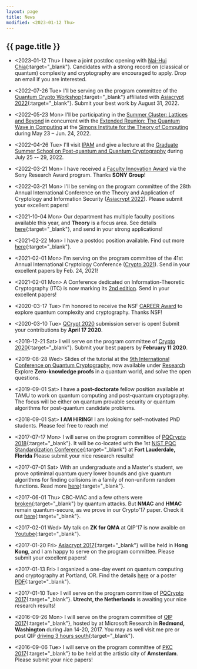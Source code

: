 ```yaml
---
layout: page
title: News
modified: <2023-01-12 Thu>
---
```

## {{ page.title }}

* <2023-01-12 Thu> I have a joint postdoc opening with [Nai-Hui
  Chia](https://sites.google.com/view/naihuichia){:target="_blank"}. Candidates
  with a strong record on (classical or quantum) complexity and
  cryptography are encouraged to apply. Drop an email if you are
  interested.
* <2022-07-26 Tue> I'll be serving on the program committee of the
  [Quantum Crypto
  Workshop](https://qcw2022.github.io/quantum-cryptography-workshop-2022/){:target="_blank"}
  affiliated with [Asiacrypt
  2022](http://asiacrypt.iacr.org/2022/){:target="_blank"}. Submit your best work by August 31, 2022. 
* <2022-05-23 Mon> I'll be participating in the [Summer Cluster: Lattices
  and Beyond](https://simons.berkeley.edu/programs/extended-reunion-lattices2022) in concurrent with the [Extended Reunion: The Quantum Wave in Computing](https://simons.berkeley.edu/programs/extended-reunion-quantum2022) at the [Simons Institute for the Theory of Computing](https://simons.berkeley.edu/) during May 23 – Jun. 24, 2022. 
* <2022-04-26 Tue> I'll visit [IPAM](http://www.ipam.ucla.edu/) and
  give a lecture at the [Graduate Summer School on Post-quantum and
  Quantum
  Cryptography](http://www.ipam.ucla.edu/programs/summer-schools/graduate-summer-school-on-post-quantum-and-quantum-cryptography/)
  during July 25 -- 29, 2022.
* <2022-03-21 Mon> I have received a [Faculty Innovation
  Award](https://www.sony.com/en/SonyInfo/research-award-program/) via
  the Sony Research Award program. Thanks **SONY Group**!
*  <2022-03-21 Mon> I'll be serving on the program committee of the
   28th Annual International Conference on the Theory and Application
   of Cryptology and Information Security ([Asiacrypt
   2022](https://asiacrypt.iacr.org/2022/)). Please submit your
   excellent papers!
*  <2021-10-04 Mon> Our department has multiple faculty positions available this year, and **Theory** is a focus area. See details [here](https://www.pdx.edu/computer-science/open-faculty-positions){:target="_blank"}, and send in your strong applications!
*  <2021-02-22 Mon> I have a postdoc position available. Find out more [here]({{base}}/files/docs/recruit_fangsong.pdf){:target="_blank"}. 
*  <2021-02-01 Mon> I'm serving on the program committee of the 41st
   Annual International Cryptology Conference ([Crypto
   2021](https://crypto.iacr.org/2021/)). Send in your excellent
   papers by Feb. 24, 2021!
*  <2021-02-01 Mon> A Conference dedicated on Information-Theoretic
   Cryptography (ITC) is now marking its [2nd edition](https://itcrypto.github.io/2021/). Send in your
   excellent papers! 
*  <2020-03-17 Tue> I'm honored to receive the NSF [CAREER
   Award](https://www.nsf.gov/awardsearch/showAward?AWD_ID=1942706&HistoricalAwards=false)
   to explore quantum complexity and cryptography. Thanks NSF!
*  <2020-03-10 Tue> [QCrypt 2020](https://2020.qcrypt.net/) submission
   server is open! Submit your contributions by **April 17 2020**.
*  <2019-12-21 Sat> I will serve on the program committee of [Crypto
   2020](https://crypto.iacr.org/2020/callforpapers.html){:target="_blank"}. Submit
   your best papers by **February 11 2020**.
*  <2019-08-28 Wed> Slides of the tutorial at the [9th International
   Conference on Quantum Cryptography](http://2019.qcrypt.net/), now
   available under [Research]({{base}}/research/#other-talks) Explore
   **Zero-knowledge proofs** in a quantum world, and solve the open
   questions.
*  <2019-09-01 Sat> I have a **post-doctorate** fellow position
  available at TAMU to work on quantum computing and post-quantum
  cryptography. The focus will be either on quantum provable security
  or quantum algorithms for post-quantum candidate problems. 
*  <2018-09-01 Sat> **I AM HIRING!** I am looking for self-motivated PhD students. Please feel free to
    reach me!
*  <2017-07-17 Mon> I will serve on the program committee of [PQCrypto 2018](http://www.math.fau.edu/pqcrypto2018/){:target="_blank"}. It will be co-located with the 1st [NIST PQC Standardization Conference](https://csrc.nist.gov/projects/post-quantum-cryptography/workshops-and-timeline){:target="_blank"} at **Fort Lauderdale, Florida** Please submit your nice research results!
*  <2017-07-01 Sat> With an undergraduate and a Master's student, we prove optimimal
   quantum query lower bounds and give quantum algorithms for finding
   collisions in a family of non-uniform random functions. Read
   more [here](http://ia.cr/2017/688){:target="_blank"}.
*  <2017-06-01 Thu> CBC-MAC and a few others
   were [broken](https://arxiv.org/abs/1602.05973){:target="_blank"}
   by quantum attacks. But **NMAC** and **HMAC** remain
   quantum-secure, as we prove in our Crypto'17 paper. Check it out
   [here](https://eprint.iacr.org/2017/509){:target="_blank"}.
* <2017-02-01 Wed> My talk on **ZK for QMA** at QIP'17 is now avaible on
   [Youtube](https://www.youtube.com/watch?v=1fXLJBN-KfI&feature=youtu.be){:target="_blank"}.
* <2017-01-20 Fri> [Asiacrypt
   2017](http://asiacrypt.iacr.org/2017/){:target="_blank"} will be
   held in **Hong Kong**, and I am happy to serve on the program
   committee. Please submit your excellent papers!
* <2017-01-13 Fri> I organized a one-day event on quantum computing
   and cryptography at Portland, OR. Find the details
   [here]({{base}}/activity/w17qpdx/) or a poster
   [PDF]({{base}}/activity/w17qpdx/qpdxposter.pdf){:target="_blank"}.
* <2017-01-10 Tue> I will
   serve on the program committee of [PQCrypto
   2017](https://2017.pqcrypto.org/conference/){:target="_blank"}.
   **Utrecht, the Netherlands** is awaiting your nice research
   results!

* <2016-09-26 Mon> I will serve on the program committee of [QIP
   2017](https://www.stationq.com/qip-2017/){:target="_blank"}, hosted
   by at Microsoft Research in **Redmond, Washington** during Jan
   14-20, 2017. You may as well visit me pre or post QIP [driving 3
   hours
   south](https://goo.gl/maps/aH7GfTLs4tP2){:target="_blank"}.
* <2016-09-06 Tue> I will serve on the program committee of [PKC
   2017](http://www.iacr.org/workshops/pkc2017/index.php){:target="_blank"}
   to be held at the artistic city of **Amsterdam**. Please submit
   your nice papers!
